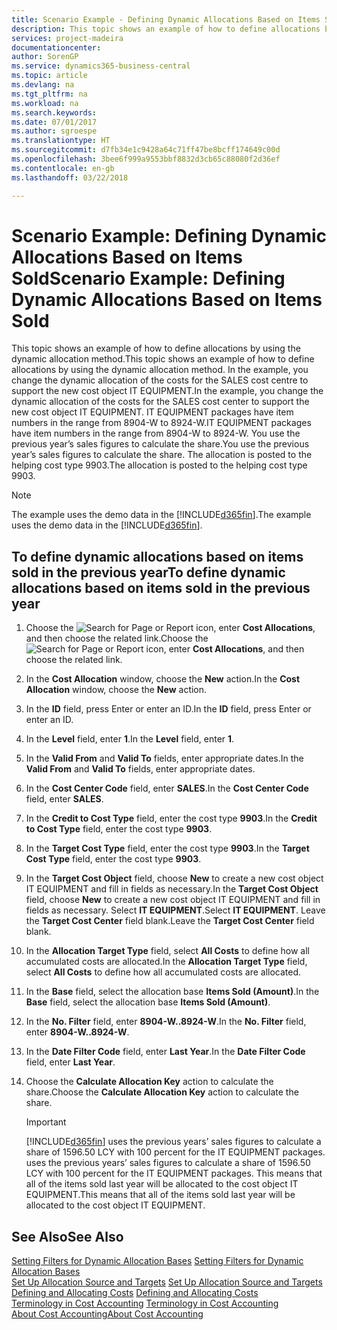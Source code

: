 ```yaml
---
title: Scenario Example - Defining Dynamic Allocations Based on Items Sold | Microsoft Docs
description: This topic shows an example of how to define allocations by using the dynamic allocation method.
services: project-madeira
documentationcenter: 
author: SorenGP
ms.service: dynamics365-business-central
ms.topic: article
ms.devlang: na
ms.tgt_pltfrm: na
ms.workload: na
ms.search.keywords: 
ms.date: 07/01/2017
ms.author: sgroespe
ms.translationtype: HT
ms.sourcegitcommit: d7fb34e1c9428a64c71ff47be8bcff174649c00d
ms.openlocfilehash: 3bee6f999a9553bbf8832d3cb65c88080f2d36ef
ms.contentlocale: en-gb
ms.lasthandoff: 03/22/2018

---
```

# <a name="scenario-example-defining-dynamic-allocations-based-on-items-sold"></a><span data-ttu-id="3b1c9-103">Scenario Example: Defining Dynamic Allocations Based on Items Sold</span><span class="sxs-lookup"><span data-stu-id="3b1c9-103">Scenario Example: Defining Dynamic Allocations Based on Items Sold</span></span>
<span data-ttu-id="3b1c9-104">This topic shows an example of how to define allocations by using the dynamic allocation method.</span><span class="sxs-lookup"><span data-stu-id="3b1c9-104">This topic shows an example of how to define allocations by using the dynamic allocation method.</span></span> <span data-ttu-id="3b1c9-105">In the example, you change the dynamic allocation of the costs for the SALES cost centre to support the new cost object IT EQUIPMENT.</span><span class="sxs-lookup"><span data-stu-id="3b1c9-105">In the example, you change the dynamic allocation of the costs for the SALES cost center to support the new cost object IT EQUIPMENT.</span></span> <span data-ttu-id="3b1c9-106">IT EQUIPMENT packages have item numbers in the range from 8904-W to 8924-W.</span><span class="sxs-lookup"><span data-stu-id="3b1c9-106">IT EQUIPMENT packages have item numbers in the range from 8904-W to 8924-W.</span></span> <span data-ttu-id="3b1c9-107">You use the previous year’s sales figures to calculate the share.</span><span class="sxs-lookup"><span data-stu-id="3b1c9-107">You use the previous year’s sales figures to calculate the share.</span></span> <span data-ttu-id="3b1c9-108">The allocation is posted to the helping cost type 9903.</span><span class="sxs-lookup"><span data-stu-id="3b1c9-108">The allocation is posted to the helping cost type 9903.</span></span>  

> [!NOTE]  
>  <span data-ttu-id="3b1c9-109">The example uses the demo data in the [!INCLUDE[d365fin](includes/d365fin_md.md)].</span><span class="sxs-lookup"><span data-stu-id="3b1c9-109">The example uses the demo data in the [!INCLUDE[d365fin](includes/d365fin_md.md)].</span></span>  

## <a name="to-define-dynamic-allocations-based-on-items-sold-in-the-previous-year"></a><span data-ttu-id="3b1c9-110">To define dynamic allocations based on items sold in the previous year</span><span class="sxs-lookup"><span data-stu-id="3b1c9-110">To define dynamic allocations based on items sold in the previous year</span></span>  

1.  <span data-ttu-id="3b1c9-111">Choose the ![Search for Page or Report](media/ui-search/search_small.png "Search for Page or Report icon") icon, enter **Cost Allocations**, and then choose the related link.</span><span class="sxs-lookup"><span data-stu-id="3b1c9-111">Choose the ![Search for Page or Report](media/ui-search/search_small.png "Search for Page or Report icon") icon, enter **Cost Allocations**, and then choose the related link.</span></span>  
2.  <span data-ttu-id="3b1c9-112">In the **Cost Allocation** window, choose the **New** action.</span><span class="sxs-lookup"><span data-stu-id="3b1c9-112">In the **Cost Allocation** window, choose the **New** action.</span></span>  
3.  <span data-ttu-id="3b1c9-113">In the **ID** field, press Enter or enter an ID.</span><span class="sxs-lookup"><span data-stu-id="3b1c9-113">In the **ID** field, press Enter or enter an ID.</span></span>  
4.  <span data-ttu-id="3b1c9-114">In the **Level** field, enter **1**.</span><span class="sxs-lookup"><span data-stu-id="3b1c9-114">In the **Level** field, enter **1**.</span></span>  
5.  <span data-ttu-id="3b1c9-115">In the **Valid From** and **Valid To** fields, enter appropriate dates.</span><span class="sxs-lookup"><span data-stu-id="3b1c9-115">In the **Valid From** and **Valid To** fields, enter appropriate dates.</span></span>  
6.  <span data-ttu-id="3b1c9-116">In the **Cost Center Code** field, enter **SALES**.</span><span class="sxs-lookup"><span data-stu-id="3b1c9-116">In the **Cost Center Code** field, enter **SALES**.</span></span>  
7.  <span data-ttu-id="3b1c9-117">In the **Credit to Cost Type** field, enter the cost type **9903**.</span><span class="sxs-lookup"><span data-stu-id="3b1c9-117">In the **Credit to Cost Type** field, enter the cost type **9903**.</span></span>  
8.  <span data-ttu-id="3b1c9-118">In the **Target Cost Type** field, enter the cost type **9903**.</span><span class="sxs-lookup"><span data-stu-id="3b1c9-118">In the **Target Cost Type** field, enter the cost type **9903**.</span></span>  
9. <span data-ttu-id="3b1c9-119">In the **Target Cost Object** field, choose **New** to create a new cost object IT EQUIPMENT and fill in fields as necessary.</span><span class="sxs-lookup"><span data-stu-id="3b1c9-119">In the **Target Cost Object** field, choose **New** to create a new cost object IT EQUIPMENT and fill in fields as necessary.</span></span> <span data-ttu-id="3b1c9-120">Select **IT EQUIPMENT**.</span><span class="sxs-lookup"><span data-stu-id="3b1c9-120">Select **IT EQUIPMENT**.</span></span> <span data-ttu-id="3b1c9-121">Leave the **Target Cost Center** field blank.</span><span class="sxs-lookup"><span data-stu-id="3b1c9-121">Leave the **Target Cost Center** field blank.</span></span>  
10. <span data-ttu-id="3b1c9-122">In the **Allocation Target Type** field, select **All Costs** to define how all accumulated costs are allocated.</span><span class="sxs-lookup"><span data-stu-id="3b1c9-122">In the **Allocation Target Type** field, select **All Costs** to define how all accumulated costs are allocated.</span></span>  
11. <span data-ttu-id="3b1c9-123">In the **Base** field, select the allocation base **Items Sold (Amount)**.</span><span class="sxs-lookup"><span data-stu-id="3b1c9-123">In the **Base** field, select the allocation base **Items Sold (Amount)**.</span></span>  
12. <span data-ttu-id="3b1c9-124">In the **No. Filter** field, enter **8904-W..8924-W**.</span><span class="sxs-lookup"><span data-stu-id="3b1c9-124">In the **No. Filter** field, enter **8904-W..8924-W**.</span></span>  
13. <span data-ttu-id="3b1c9-125">In the **Date Filter Code** field, enter **Last Year**.</span><span class="sxs-lookup"><span data-stu-id="3b1c9-125">In the **Date Filter Code** field, enter **Last Year**.</span></span>  
14. <span data-ttu-id="3b1c9-126">Choose the **Calculate Allocation Key** action to calculate the share.</span><span class="sxs-lookup"><span data-stu-id="3b1c9-126">Choose the **Calculate Allocation Key** action to calculate the share.</span></span>  

    > [!IMPORTANT]  
    >  [!INCLUDE[d365fin](includes/d365fin_md.md)]<span data-ttu-id="3b1c9-127"> uses the previous years’ sales figures to calculate a share of 1596.50 LCY with 100 percent for the IT EQUIPMENT packages.</span><span class="sxs-lookup"><span data-stu-id="3b1c9-127"> uses the previous years’ sales figures to calculate a share of 1596.50 LCY with 100 percent for the IT EQUIPMENT packages.</span></span> <span data-ttu-id="3b1c9-128">This means that all of the items sold last year will be allocated to the cost object IT EQUIPMENT.</span><span class="sxs-lookup"><span data-stu-id="3b1c9-128">This means that all of the items sold last year will be allocated to the cost object IT EQUIPMENT.</span></span>  

## <a name="see-also"></a><span data-ttu-id="3b1c9-129">See Also</span><span class="sxs-lookup"><span data-stu-id="3b1c9-129">See Also</span></span>  
 <span data-ttu-id="3b1c9-130">[Setting Filters for Dynamic Allocation Bases](finance-setting-filters-for-dynamic-allocation-bases.md) </span><span class="sxs-lookup"><span data-stu-id="3b1c9-130">[Setting Filters for Dynamic Allocation Bases](finance-setting-filters-for-dynamic-allocation-bases.md) </span></span>  
 <span data-ttu-id="3b1c9-131">[Set Up Allocation Source and Targets](finance-how-to-set-up-allocation-source-and-targets.md) </span><span class="sxs-lookup"><span data-stu-id="3b1c9-131">[Set Up Allocation Source and Targets](finance-how-to-set-up-allocation-source-and-targets.md) </span></span>  
 <span data-ttu-id="3b1c9-132">[Defining and Allocating Costs](finance-define-and-allocate-costs.md) </span><span class="sxs-lookup"><span data-stu-id="3b1c9-132">[Defining and Allocating Costs](finance-define-and-allocate-costs.md) </span></span>  
 <span data-ttu-id="3b1c9-133">[Terminology in Cost Accounting](finance-terminology-in-cost-accounting.md) </span><span class="sxs-lookup"><span data-stu-id="3b1c9-133">[Terminology in Cost Accounting](finance-terminology-in-cost-accounting.md) </span></span>  
 [<span data-ttu-id="3b1c9-134">About Cost Accounting</span><span class="sxs-lookup"><span data-stu-id="3b1c9-134">About Cost Accounting</span></span>](finance-about-cost-accounting.md)

